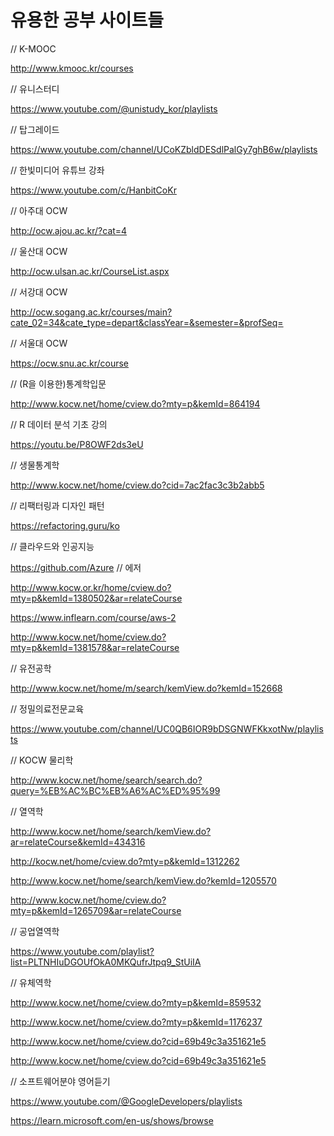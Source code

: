 # 유용한 공부 사이트들 

// K-MOOC

http://www.kmooc.kr/courses

// 유니스터디

https://www.youtube.com/@unistudy_kor/playlists

// 탑그레이드

https://www.youtube.com/channel/UCoKZbldDESdlPalGy7ghB6w/playlists

// 한빛미디어 유튜브 강좌

https://www.youtube.com/c/HanbitCoKr

// 아주대 OCW

http://ocw.ajou.ac.kr/?cat=4

// 울산대 OCW

http://ocw.ulsan.ac.kr/CourseList.aspx

// 서강대 OCW

http://ocw.sogang.ac.kr/courses/main?cate_02=34&cate_type=depart&classYear=&semester=&profSeq=

// 서울대 OCW

https://ocw.snu.ac.kr/course


// (R을 이용한)통계학입문

http://www.kocw.net/home/cview.do?mty=p&kemId=864194

// R 데이터 분석 기초 강의

https://youtu.be/P8OWF2ds3eU

// 생물통계학

http://www.kocw.net/home/cview.do?cid=7ac2fac3c3b2abb5

// 리팩터링과 디자인 패턴

https://refactoring.guru/ko

// 클라우드와 인공지능

https://github.com/Azure // 에저

http://www.kocw.or.kr/home/cview.do?mty=p&kemId=1380502&ar=relateCourse

https://www.inflearn.com/course/aws-2

http://www.kocw.net/home/cview.do?mty=p&kemId=1381578&ar=relateCourse

// 유전공학

http://www.kocw.net/home/m/search/kemView.do?kemId=152668

// 정밀의료전문교육

https://www.youtube.com/channel/UC0QB6IOR9bDSGNWFKkxotNw/playlists

// KOCW 물리학

http://www.kocw.net/home/search/search.do?query=%EB%AC%BC%EB%A6%AC%ED%95%99

// 열역학

http://www.kocw.net/home/search/kemView.do?ar=relateCourse&kemId=434316

http://kocw.net/home/cview.do?mty=p&kemId=1312262

http://www.kocw.net/home/search/kemView.do?kemId=1205570

http://www.kocw.net/home/cview.do?mty=p&kemId=1265709&ar=relateCourse

// 공업열역학

https://www.youtube.com/playlist?list=PLTNHIuDGOUfOkA0MKQufrJtpq9_StUiIA

// 유체역학

http://www.kocw.net/home/cview.do?mty=p&kemId=859532

http://www.kocw.net/home/cview.do?mty=p&kemId=1176237

http://www.kocw.net/home/cview.do?cid=69b49c3a351621e5

http://www.kocw.net/home/cview.do?cid=69b49c3a351621e5

// 소프트웨어분야 영어듣기

https://www.youtube.com/@GoogleDevelopers/playlists

https://learn.microsoft.com/en-us/shows/browse
